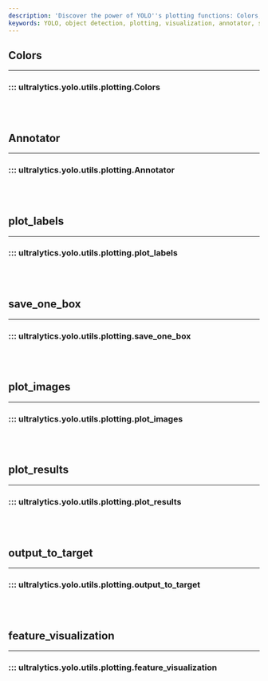 ```yaml
---
description: 'Discover the power of YOLO''s plotting functions: Colors, Labels and Images. Code examples to output targets and visualize features. Check it now.'
keywords: YOLO, object detection, plotting, visualization, annotator, save one box, plot results, feature visualization, Ultralytics
---
```


## Colors
---
### ::: ultralytics.yolo.utils.plotting.Colors
<br><br>

## Annotator
---
### ::: ultralytics.yolo.utils.plotting.Annotator
<br><br>

## plot_labels
---
### ::: ultralytics.yolo.utils.plotting.plot_labels
<br><br>

## save_one_box
---
### ::: ultralytics.yolo.utils.plotting.save_one_box
<br><br>

## plot_images
---
### ::: ultralytics.yolo.utils.plotting.plot_images
<br><br>

## plot_results
---
### ::: ultralytics.yolo.utils.plotting.plot_results
<br><br>

## output_to_target
---
### ::: ultralytics.yolo.utils.plotting.output_to_target
<br><br>

## feature_visualization
---
### ::: ultralytics.yolo.utils.plotting.feature_visualization
<br><br>
